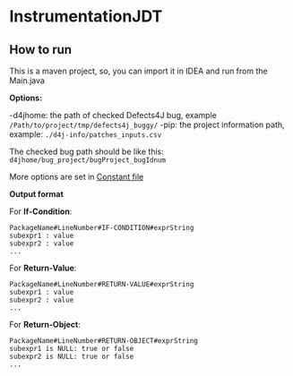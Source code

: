 # InstrumentationJDT

## How to run

This is a maven project, so, you can import it in IDEA and run from the Main.java

**Options:**

-d4jhome: the path of checked Defects4J bug, example `/Path/to/project/tmp/defects4j_buggy/` 
-pip: the project information path, example: `./d4j-info/patches_inputs.csv`

The checked bug path should be like this: `d4jhome/bug_project/bugProject_bugIdnum`

More options are set in [Constant file](https://github.com/Feng-Jay/InstrumentationJDT/blob/master/src/main/java/utils/Constant.java)

**Output format**

For **If-Condition**:
```
PackageName#LineNumber#IF-CONDITION#exprString
subexpr1 : value
subexpr2 : value
...
```

For **Return-Value**:
```
PackageName#LineNumber#RETURN-VALUE#exprString
subexpr1 : value
subexpr2 : value
...
```

For **Return-Object**:
```
PackageName#LineNumber#RETURN-OBJECT#exprString
subexpr1 is NULL: true or false
subexpr2 is NULL: true or false
...
```


